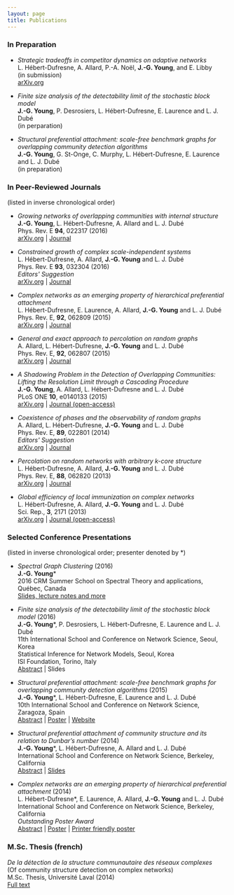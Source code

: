 ```yaml
---
layout: page
title: Publications
---
```


### In Preparation

* _Strategic tradeoffs in competitor dynamics on adaptive networks_<br/> 
L. Hébert-Dufresne, A. Allard, P.-A. Noël, **J.-G. Young**,  and E. Libby<br/>
(in submission) <br/>
[arXiv.org](http://arxiv.org/abs/1607.04632)

* _Finite size analysis of the detectability limit of the stochastic block model_<br/> 
**J.-G. Young**, P. Desrosiers, L. Hébert-Dufresne, E. Laurence and L. J. Dubé<br/>
(in perparation)<br/>

* _Structural preferential attachment: scale-free benchmark graphs for overlapping community detection algorithms_<br/> 
**J.-G. Young**,  G. St-Onge, C. Murphy, L. Hébert-Dufresne, E. Laurence and L. J. Dubé<br/>
(in preparation)<br/>

<div class="end-of-post"></div>

### In Peer-Reviewed Journals

<p>(listed in inverse chronological order)</p>

* _Growing networks of overlapping communities with internal structure_<br/>
**J.-G. Young**, L. Hébert-Dufresne, A. Allard and L. J. Dubé<br/>
Phys. Rev. E **94**, 022317 (2016)<br/>
[arXiv.org](http://arxiv.org/abs/1603.05566) | [Journal](http://dx.doi.org/10.1103/physreve.94.022317)

* _Constrained growth of complex scale-independent systems_<br/> 
L. Hébert-Dufresne, A. Allard, **J.-G. Young** and L. J. Dubé<br/>
Phys. Rev. E **93**, 032304 (2016)<br/>
<span class="glyphicon glyphicon-star"></span>_Editors' Suggestion_<br/>
[arXiv.org](http://arxiv.org/abs/1310.0112) | [Journal](http://dx.doi.org/10.1103/PhysRevE.93.032304)

* _Complex networks as an emerging property of hierarchical preferential attachment_<br/> 
 L. Hébert-Dufresne, E. Laurence, A. Allard, **J.-G. Young** and L. J. Dubé<br/>
Phys. Rev. E, **92**, 062809 (2015)<br/>
[arXiv.org](http://arxiv.org/abs/1312.0171) | [Journal](http://dx.doi.org/10.1103/PhysRevE.92.062809)

* _General and exact approach to percolation on random graphs_<br/> 
 A. Allard, L. Hébert-Dufresne, **J.-G. Young** and L. J. Dubé<br/>
Phys. Rev. E, **92**, 062807 (2015)<br/>
[arXiv.org](http://arxiv.org/abs/1509.01207) | [Journal](http://dx.doi.org/10.1103/PhysRevE.92.062807)

* _A Shadowing Problem in the Detection of Overlapping Communities: Lifting the Resolution Limit through a Cascading Procedure_<br/> 
**J.-G. Young**, A. Allard, L. Hébert-Dufresne and L. J. Dubé<br/>
PLoS ONE **10**, e0140133 (2015)<br/>
[arXiv.org](http://arxiv.org/abs/1211.1364) | [Journal (open-access)](http://journals.plos.org/plosone/article?id=10.1371/journal.pone.0140133) 

* _Coexistence of phases and the observability of random graphs_<br/> 
A. Allard, L. Hébert-Dufresne, **J.-G. Young** and L. J. Dubé<br/>
Phys. Rev. E, **89**, 022801 (2014)<br/>
<span class="glyphicon glyphicon-star"></span>_Editors' Suggestion_<br/>
[arXiv.org](http://arxiv.org/abs/1309.7983) | [Journal](http://dx.doi.org/10.1103/PhysRevE.89.022801)

* _Percolation on random networks with arbitrary k-core structure_<br/> 
L. Hébert-Dufresne, A. Allard, **J.-G. Young** and L. J. Dubé<br/>
Phys. Rev. E, **88**, 062820 (2013)<br/>
[arXiv.org](http://arxiv.org/abs/1308.6537) | [Journal](http://dx.doi.org/10.1103/PhysRevE.88.062820)

* _Global efficiency of local immunization on complex networks_<br/> 
L. Hébert-Dufresne, A. Allard, **J.-G. Young** and L. J. Dubé<br/>
Sci. Rep., **3**, 2171 (2013)<br/>
[arXiv.org](http://arxiv.org/abs/1208.5768) | [Journal (open-access)](http://dx.doi.org/10.1038/srep02171)

<div class="end-of-post"></div>

### Selected Conference Presentations

<p>(listed in inverse chronological order;  presenter denoted by *)</p>

* _Spectral Graph Clustering_ (2016)<br/> 
**J.-G. Young***<br/>
2016 CRM Summer School on Spectral Theory and applications, Québec, Canada<br/>
[Slides, lecture notes and more](crm2016/index.html)

* _Finite size analysis of the detectability limit of the stochastic block model_ (2016)<br/> 
**J.-G. Young***, P. Desrosiers, L. Hébert-Dufresne, E. Laurence and L. J. Dubé<br/>
<span class="glyphicon glyphicon-menu-right"></span> 11th International School and Conference on Network Science, Seoul, Korea<br/>
<span class="glyphicon glyphicon-menu-right"></span> Statistical Inference for Network Models, Seoul, Korea<br/>
<span class="glyphicon glyphicon-menu-right"></span> ISI Foundation, Torino, Italy<br/>
[Abstract](http://www.dynamica.phy.ulaval.ca/fileadmin/abs/netsci2016_abs_jg.pdf) | Slides

* _Structural preferential attachment: scale-free benchmark graphs for overlapping community detection algorithms_ (2015)<br/> 
**J.-G. Young***, L. Hébert-Dufresne, E. Laurence and L. J. Dubé<br/>
10th International School and Conference on Network Science, Zaragoza, Spain <br/>
[Abstract](files/netsci2015_JGYAbstract.pdf) | [Poster](http://www.dynamica.phy.ulaval.ca/fileadmin/posters/netsci2015_poster_ogy.pdf) | [Website](http://www.spa-networks.org)

* _Structural preferential attachment of community structure and its relation to Dunbar’s number_ (2014)<br/> 
**J.-G. Young***, L. Hébert-Dufresne, A. Allard and L. J. Dubé<br/>
International School and Conference on Network Science, Berkeley, California <br/>
[Abstract](files/netsci2014_JGYAbstract.pdf) | [Slides](https://speakerdeck.com/jgyou/structural-preferential-attachment-of-community-structure-and-its-relation-to-dunbars-number)

* _Complex networks are an emerging property of hierarchical preferential attachment_  (2014)  <br/> 
L. Hébert-Dufresne*, E. Laurence, A. Allard, **J.-G. Young** and L. J. Dubé<br/>
International School and Conference on Network Science, Berkeley, California<br/>
<span class="glyphicon glyphicon-star"></span> _Outstanding Poster Award_<br/>
[Abstract](files/netsci2014_LHDAbstract.pdf) |
[Poster](files/netsci2014_LHDPoster.pdf) | 
[Printer friendly poster](files/netsci2014_LHDPoster_printer.pdf)

<div class="end-of-post"></div>

### M.Sc. Thesis (french)

_De la détection de la structure communautaire des réseaux complexes_<br/> 
(Of community structure detection on complex networks)<br/>
M.Sc. Thesis, Université Laval (2014)<br/>
[Full text](http://www.dynamica.phy.ulaval.ca/fileadmin/theses/young14_master.pdf) 
